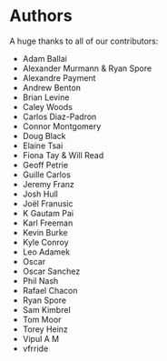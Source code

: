 Authors
=======

A huge thanks to all of our contributors:


- Adam Ballai
- Alexander Murmann & Ryan Spore
- Alexandre Payment
- Andrew Benton
- Brian Levine
- Caley Woods
- Carlos Diaz-Padron
- Connor Montgomery
- Doug Black
- Elaine Tsai
- Fiona Tay & Will Read
- Geoff Petrie
- Guille Carlos
- Jeremy Franz
- Josh Hull
- Joël Franusic
- K Gautam Pai
- Karl Freeman
- Kevin Burke
- Kyle Conroy
- Leo Adamek
- Oscar
- Oscar Sanchez
- Phil Nash
- Rafael Chacon
- Ryan Spore
- Sam Kimbrel
- Tom Moor
- Torey Heinz
- Vipul A M
- vfrride

